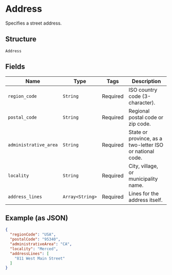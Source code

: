 
# Address

Specifies a street address.

## Structure

`Address`

## Fields

| Name | Type | Tags | Description |
|  --- | --- | --- | --- |
| `region_code` | `String` | Required | ISO country code (3-character). |
| `postal_code` | `String` | Required | Regional postal code or zip code. |
| `administrative_area` | `String` | Required | State or province, as a two-letter ISO or national code. |
| `locality` | `String` | Required | City, village, or municipality name. |
| `address_lines` | `Array<String>` | Required | Lines for the address itself. |

## Example (as JSON)

```json
{
  "regionCode": "USA",
  "postalCode": "95340",
  "administrativeArea": "CA",
  "locality": "Merced",
  "addressLines": [
    "811 West Main Street"
  ]
}
```

